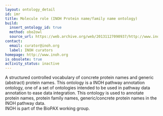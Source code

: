```yaml
---
layout: ontology_detail
id: imr
title: Molecule role (INOH Protein name/family name ontology)
build:
  insert_ontology_id: true
  method: obo2owl
  source_url: https://web.archive.org/web/20131127090937/http://www.inoh.org/ontologies/MoleculeRoleOntology.obo
contact:
  email: curator@inoh.org
  label: INOH curators
homepage: http://www.inoh.org
is_obsolete: true
activity_status: inactive
---
```


A structured controlled vocabulary of concrete protein names and generic (abstract) protein names. This ontology is a INOH pathway annotation ontology, one of a set of ontologies intended to be used in pathway data annotation to ease data integration. This ontology is used to annotate protein names, protein family names, generic/concrete protein names in the INOH pathway data.<br>INOH is part of the BioPAX working group.
